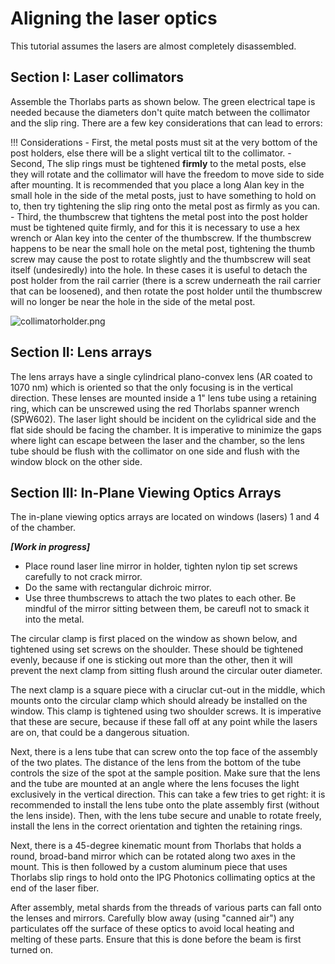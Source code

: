 # Aligning the laser optics

This tutorial assumes the lasers are almost completely disassembled.

## Section I: Laser collimators

Assemble the Thorlabs parts as shown below. The green electrical tape is needed because the diameters don't quite match between the collimator and the slip ring. There are a few key considerations that can lead to errors:

!!! Considerations
    - First, the metal posts must sit at the very bottom of the post holders, else there will be a slight vertical tilt to the collimator.
    - Second, The slip rings must be tightened **firmly** to the metal posts, else they will rotate and the collimator will have the freedom to move side to side after mounting. It is recommended that you place a long Alan key in the small hole in the side of the metal posts, just to have something to hold on to, then try tightening the slip ring onto the metal post as firmly as you can. 
    - Third, the thumbscrew that tightens the metal post into the post holder must be tightened quite firmly, and for this it is necessary to use a hex wrench or Alan key into the center of the thumbscrew. If the thumbscrew happens to be near the small hole on the metal post, tightening the thumb screw may cause the post to rotate slightly and the thumbscrew will seat itself (undesiredly) into the hole. In these cases it is useful to detach the post holder from the rail carrier (there is a screw underneath the rail carrier that can be loosened), and then rotate the post holder until the thumbscrew will no longer be near the hole in the side of the metal post.

![collimatorholder.png](../img/collimatorholder.png)

## Section II: Lens arrays

The lens arrays have a single cylindrical plano-convex lens (AR coated to 1070 nm) which is oriented so that the only focusing is in the vertical direction. These lenses are mounted inside a 1" lens tube using a retaining ring, which can be unscrewed using the red Thorlabs spanner wrench (SPW602). The laser light should be incident on the cylidrical side and the flat side should be facing the chamber. It is imperative to minimize the gaps where light can escape between the laser and the chamber, so the lens tube should be flush with the collimator on one side and flush with the window block on the other side.

## Section III: In-Plane Viewing Optics Arrays

The in-plane viewing optics arrays are located on windows (lasers) 1 and 4 of the chamber.

***[Work in progress]***

- Place round laser line mirror in holder, tighten nylon tip set screws carefully to not crack mirror. 
- Do the same with rectangular dichroic mirror.
- Use three thumbscrews to attach the two plates to each other. Be mindful of the mirror sitting between them, be careufl not to smack it into the metal.

The circular clamp is first placed on the window as shown below, and tightened using set screws on the shoulder. These should be tightened evenly, because if one is sticking out more than the other, then it will prevent the next clamp from sitting flush around the circular outer diameter.

The next clamp is a square piece with a ciruclar cut-out in the middle, which mounts onto the circular clamp which should already be installed on the window. This clamp is tightened using two shoulder screws. It is imperative that these are secure, because if these fall off at any point while the lasers are on, that could be a dangerous situation.

Next, there is a lens tube that can screw onto the top face of the assembly of the two plates. The distance of the lens from the bottom of the tube controls the size of the spot at the sample position. Make sure that the lens and the tube are mounted at an angle where the lens focuses the light exclusively in the vertical direction. This can take a few tries to get right: it is recommended to install the lens tube onto the plate assembly first (without the lens inside). Then, with the lens tube secure and unable to rotate freely, install the lens in the correct orientation and tighten the retaining rings.

Next, there is a 45-degree kinematic mount from Thorlabs that holds a round, broad-band mirror which can be rotated along two axes in the mount.
This is then followed by a custom aluminum piece that uses Thorlabs slip rings to hold onto the IPG Photonics collimating optics at the end of the laser fiber.

After assembly, metal shards from the threads of various parts can fall onto the lenses and mirrors. Carefully blow away (using "canned air") any particulates off the surface of these optics to avoid local heating and melting of these parts. Ensure that this is done before the beam is first turned on.
